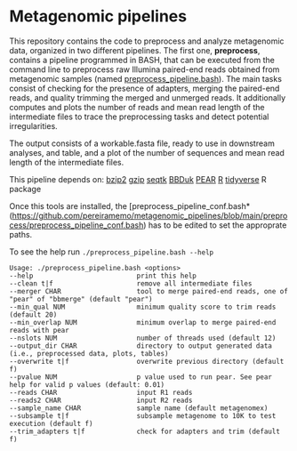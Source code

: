 # Metagenomic pipelines
This repository contains the code to preprocess and analyze metagenomic data, organized in two different pipelines. 
The first one, **preprocess**, contains a pipeline programmed in BASH, that can be executed from the command line to preprocess raw Illumina paired-end reads obtained from metagenomic samples (named [preprocess_pipeline.bash](https://github.com/pereiramemo/metagenomic_pipelines/blob/main/preprocess/preprocess_pipeline.bash)). The main tasks consist of checking for the presence of adapters, merging the paired-end reads, and quality trimming the merged and unmerged reads. It additionally computes and plots the number of reads and mean read length of the intermediate files to trace the preprocessing tasks and detect potential irregularities.

The output consists of a workable.fasta file, ready to use in downstream analyses, and table, and a plot of the number of sequences and mean read length of the intermediate files.

This pipeline depends on:
[bzip2](http://www.bzip.org)
[gzip](https://www.gzip.org)
[seqtk](https://github.com/lh3/seqtk)
[BBDuk](https://jgi.doe.gov/data-and-tools/bbtools/bb-tools-user-guide/bbduk-guide)
[PEAR](https://cme.h-its.org/exelixis/web/software/pear)
[R](https://www.r-project.org)
[tidyverse](https://www.tidyverse.org) R package

Once this tools are installed, the [preprocess_pipeline_conf.bash*(https://github.com/pereiramemo/metagenomic_pipelines/blob/main/preprocess/preprocess_pipeline_conf.bash) has to be edited to set the approprate paths.

To see the help run ```./preprocess_pipeline.bash --help```

```
Usage: ./preprocess_pipeline.bash <options>
--help                          print this help  
--clean t|f                     remove all intermediate files  
--merger CHAR                   tool to merge paired-end reads, one of "pear" of "bbmerge" (default "pear")  
--min_qual NUM                  minimum quality score to trim reads (default 20)  
--min_overlap NUM               minimum overlap to merge paired-end reads with pear  
--nslots NUM                    number of threads used (default 12)  
--output_dir CHAR               directory to output generated data (i.e., preprocessed data, plots, tables)  
--overwrite t|f                 overwrite previous directory (default f)  
--pvalue NUM                    p value used to run pear. See pear help for valid p values (default: 0.01)  
--reads CHAR                    input R1 reads  
--reads2 CHAR                   input R2 reads  
--sample_name CHAR              sample name (default metagenomex)  
--subsample t|f                 subsample metagenome to 10K to test execution (default f)  
--trim_adapters t|f             check for adapters and trim (default f)  
```
